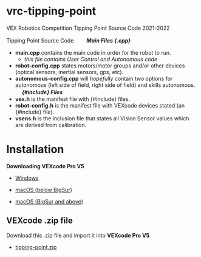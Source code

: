 # vrc-tipping-point
VEX Robotics Competition Tipping Point Source Code 2021-2022

Tipping Point Source Code
ㅤ
ㅤ***Main Files {.cpp}***
  - **main.cpp** contains the main code in order for the robot to run.
      - *this file contains User Control and Autonomous code*
  - **robot-config.cpp** states motors/motor groups and/or other devices (optical sensors, inertial sensors, gps, etc). 
  - **autonomous-config.cpp** will *hopefully* contain two options for autonomous (left side of field, right side of field) and skills autonomous.
ㅤ
  ***{#include} Files***
  - **vex.h** is the manifest file with {#include} files.
  - **robot-config.h** is the manifest file with VEXcode devices stated (an {#include} file).
  - **vsens.h** is the inclusion file that states all Vision Sensor values which are derived from calibration.

# Installation
**Downloading VEXcode Pro V5**

  - [Windows](https://link.vex.com/vexcode-v5text-windows)

  - [macOS (below BigSur)](https://link.vex.com/vexcode-v5text-mac)

  - [macOS (BigSur and above)](https://link.vex.com/vexcode-v5text-mac-big-sur)

## VEXcode .zip file
Download this .zip file and import it into **VEXcode Pro V5**

  - [tipping-point.zip](https://github.com/varMichael/vrc-tipping-point/files/7938114/tipping-point.zip)
